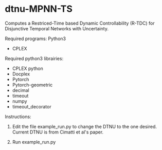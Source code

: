 # dtnu-MPNN-TS

Computes a Restriced-Time based Dynamic Controllability (R-TDC) for Disjunctive Temporal Networks with Uncertainty.

Required programs:
Python3
- CPLEX

Required python3 librairies:
- CPLEX python
- Docplex
- Pytorch
- Pytorch-geometric
- decimal
- timeout
- numpy
- timeout_decorator

Instructions:

1) Edit the file example_run.py to change the DTNU to the one desired. Current DTNU is from Cimatti et al's paper.

2) Run example_run.py
